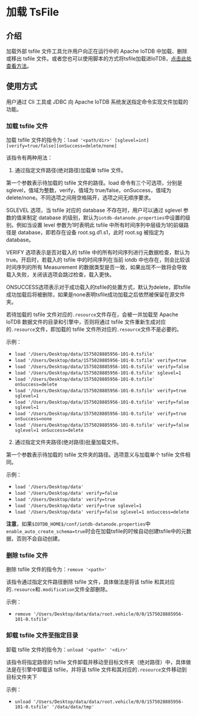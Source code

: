 <!--

    Licensed to the Apache Software Foundation (ASF) under one
    or more contributor license agreements.  See the NOTICE file
    distributed with this work for additional information
    regarding copyright ownership.  The ASF licenses this file
    to you under the Apache License, Version 2.0 (the
    "License"); you may not use this file except in compliance
    with the License.  You may obtain a copy of the License at
    
        http://www.apache.org/licenses/LICENSE-2.0
    
    Unless required by applicable law or agreed to in writing,
    software distributed under the License is distributed on an
    "AS IS" BASIS, WITHOUT WARRANTIES OR CONDITIONS OF ANY
    KIND, either express or implied.  See the License for the
    specific language governing permissions and limitations
    under the License.

-->

# 加载 TsFile

## 介绍
加载外部 tsfile 文件工具允许用户向正在运行中的 Apache IoTDB 中加载、删除或移出 tsfile 文件。或者您也可以使用脚本的方式将tsfile加载进IoTDB，[点击此处查看方法](../Maintenance-Tools/Load-TsFile-Tool.md)。

## 使用方式
用户通过 Cli 工具或 JDBC 向 Apache IoTDB 系统发送指定命令实现文件加载的功能。

### 加载 tsfile 文件

加载 tsfile 文件的指令为：`load '<path/dir>' [sglevel=int][verify=true/false][onSuccess=delete/none]`

该指令有两种用法：

1. 通过指定文件路径(绝对路径)加载单 tsfile 文件。

第一个参数表示待加载的 tsfile 文件的路径。load 命令有三个可选项，分别是 sglevel，值域为整数，verify，值域为 true/false，onSuccess，值域为delete/none。不同选项之间用空格隔开，选项之间无顺序要求。

SGLEVEL 选项，当 tsfile 对应的 database 不存在时，用户可以通过 sglevel 参数的值来制定 database 的级别，默认为`iotdb-datanode.properties`中设置的级别。例如当设置 level 参数为1时表明此 tsfile 中所有时间序列中层级为1的前缀路径是 database，即若存在设备 root.sg.d1.s1，此时 root.sg 被指定为 database。

VERIFY 选项表示是否对载入的 tsfile 中的所有时间序列进行元数据检查，默认为 true。开启时，若载入的 tsfile 中的时间序列在当前 iotdb 中也存在，则会比较该时间序列的所有 Measurement 的数据类型是否一致，如果出现不一致将会导致载入失败，关闭该选项会跳过检查，载入更快。

ONSUCCESS选项表示对于成功载入的tsfile的处置方式，默认为delete，即tsfile成功加载后将被删除，如果是none表明tsfile成功加载之后依然被保留在源文件夹。

若待加载的 tsfile 文件对应的`.resource`文件存在，会被一并加载至 Apache IoTDB 数据文件的目录和引擎中，否则将通过 tsfile 文件重新生成对应的`.resource`文件，即加载的 tsfile 文件所对应的`.resource`文件不是必要的。

示例：

* `load '/Users/Desktop/data/1575028885956-101-0.tsfile'`
* `load '/Users/Desktop/data/1575028885956-101-0.tsfile' verify=true`
* `load '/Users/Desktop/data/1575028885956-101-0.tsfile' verify=false`
* `load '/Users/Desktop/data/1575028885956-101-0.tsfile' sglevel=1`
* `load '/Users/Desktop/data/1575028885956-101-0.tsfile' onSuccess=delete`
* `load '/Users/Desktop/data/1575028885956-101-0.tsfile' verify=true sglevel=1`
* `load '/Users/Desktop/data/1575028885956-101-0.tsfile' verify=false sglevel=1`
* `load '/Users/Desktop/data/1575028885956-101-0.tsfile' verify=true onSuccess=none`
* `load '/Users/Desktop/data/1575028885956-101-0.tsfile' verify=false sglevel=1 onSuccess=delete`


2. 通过指定文件夹路径(绝对路径)批量加载文件。

第一个参数表示待加载的 tsfile 文件夹的路径。选项意义与加载单个 tsfile 文件相同。

示例：

* `load '/Users/Desktop/data'`
* `load '/Users/Desktop/data' verify=false`
* `load '/Users/Desktop/data' verify=true`
* `load '/Users/Desktop/data' verify=true sglevel=1`
* `load '/Users/Desktop/data' verify=false sglevel=1 onSuccess=delete`

**注意**，如果`$IOTDB_HOME$/conf/iotdb-datanode.properties`中`enable_auto_create_schema=true`时会在加载tsfile的时候自动创建tsfile中的元数据，否则不会自动创建。

### 删除 tsfile 文件

删除 tsfile 文件的指令为：`remove '<path>'`

该指令通过指定文件路径删除 tsfile 文件，具体做法是将该 tsfile 和其对应的`.resource`和`.modification`文件全部删除。

示例：

* `remove '/Users/Desktop/data/data/root.vehicle/0/0/1575028885956-101-0.tsfile'`

### 卸载 tsfile 文件至指定目录

卸载 tsfile 文件的指令为：`unload '<path>' '<dir>'`

该指令将指定路径的 tsfile 文件卸载并移动至目标文件夹（绝对路径）中，具体做法是在引擎中卸载该 tsfile，并将该 tsfile 文件和其对应的`.resource`文件移动到目标文件夹下

示例：

* `unload '/Users/Desktop/data/data/root.vehicle/0/0/1575028885956-101-0.tsfile' '/data/data/tmp'`
